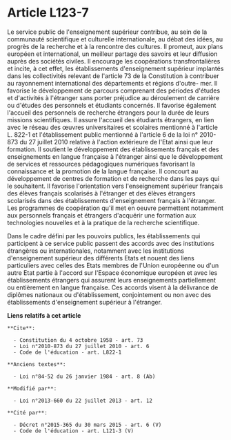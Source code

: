 # Article L123-7

Le service public de l'enseignement supérieur contribue, au sein de la communauté scientifique et culturelle internationale,
au débat des idées, au progrès de la recherche et à la rencontre des cultures. Il promeut, aux plans européen et
international, un meilleur partage des savoirs et leur diffusion auprès des sociétés civiles. Il encourage les coopérations
transfrontalières et incite, à cet effet, les établissements d'enseignement supérieur implantés dans les collectivités
relevant de l'article 73 de la Constitution à contribuer au rayonnement international des départements et régions d'outre-
mer. Il favorise le développement de parcours comprenant des périodes d'études et d'activités à l'étranger sans porter
préjudice au déroulement de carrière ou d'études des personnels et étudiants concernés. Il favorise également l'accueil des
personnels de recherche étrangers pour la durée de leurs missions scientifiques. Il assure l'accueil des étudiants étrangers,
en lien avec le réseau des œuvres universitaires et scolaires mentionné à l'article L. 822-1 et l'établissement public
mentionné à l'article 6 de la loi n° 2010-873 du 27 juillet 2010 relative à l'action extérieure de l'Etat ainsi que leur
formation. Il soutient le développement des établissements français et des enseignements en langue française à l'étranger
ainsi que le développement de services et ressources pédagogiques numériques favorisant la connaissance et la promotion de la
langue française. Il concourt au développement de centres de formation et de recherche dans les pays qui le souhaitent. Il
favorise l'orientation vers l'enseignement supérieur français des élèves français scolarisés à l'étranger et des élèves
étrangers scolarisés dans des établissements d'enseignement français à l'étranger. Les programmes de coopération qu'il met en
oeuvre permettent notamment aux personnels français et étrangers d'acquérir une formation aux technologies nouvelles et à la
pratique de la recherche scientifique. 

Dans le cadre défini par les pouvoirs publics, les établissements qui participent à ce service public passent des accords
avec des institutions étrangères ou internationales, notamment avec les institutions d'enseignement supérieur des différents
Etats et nouent des liens particuliers avec celles des Etats membres de l'Union européenne ou d'un autre Etat partie à
l'accord sur l'Espace économique européen et avec les établissements étrangers qui assurent leurs enseignements partiellement
ou entièrement en langue française. Ces accords visent à la délivrance de diplômes nationaux ou d'établissement,
conjointement ou non avec des établissements d'enseignement supérieur à l'étranger.

**Liens relatifs à cet article**

	**Cite**:

	  - Constitution du 4 octobre 1958 - art. 73
	  - Loi n°2010-873 du 27 juillet 2010 - art. 6
	  - Code de l'éducation - art. L822-1

	**Anciens textes**:

	  - Loi n°84-52 du 26 janvier 1984 - art. 8 (Ab)

	**Modifié par**:

	  - Loi n°2013-660 du 22 juillet 2013 - art. 12

	**Cité par**:

	  - Décret n°2015-365 du 30 mars 2015 - art. 6 (V)
	  - Code de l'éducation - art. L121-3 (V)
